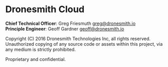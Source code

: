 # Dronesmith Cloud

**Chief Technical Officer**: Greg Friesmuth <greg@dronesmith.io> <br>
**Principle Engineer**: Geoff Gardner <geoff@dronesmith.io>

Copyright (C) 2016 Dronesmith Technologies Inc, all rights reserved.
Unauthorized copying of any source code or assets within this project, via any medium is strictly prohibited.

Proprietary and confidential.
